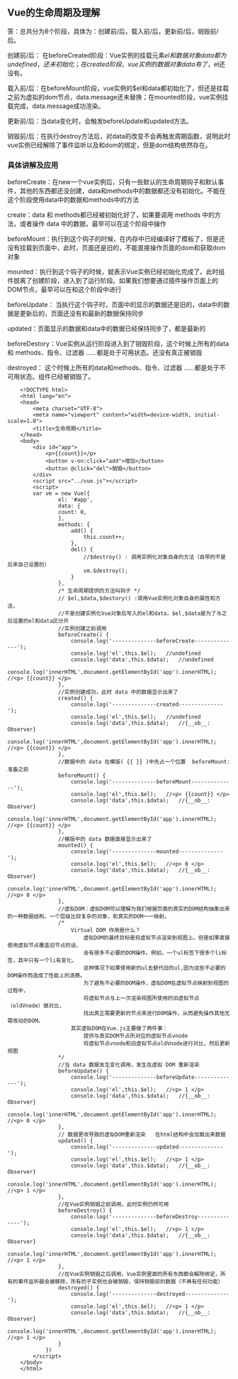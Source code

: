 ## Vue的生命周期及理解
答：总共分为8个阶段，具体为：创建前/后，载入前/后，更新前/后，销毁前/后。  

创建前/后： 在beforeCreated阶段：Vue实例的挂载元素$el和数据对象data都为undefined，还未初始化；在created阶段，vue实例的数据对象data有了，$el还没有。  

载入前/后：在beforeMount阶段，vue实例的$el和data都初始化了，但还是挂载之前为虚拟的dom节点，data.message还未替换；在mounted阶段，vue实例挂载完成，data.message成功渲染。   

更新前/后：当data变化时，会触发beforeUpdate和updated方法。  

销毁前/后：在执行destroy方法后，对data的改变不会再触发周期函数，说明此时vue实例已经解除了事件监听以及和dom的绑定，但是dom结构依然存在。  

### 具体讲解及应用
beforeCreate：在new一个vue实例后，只有一些默认的生命周期钩子和默认事件，其他的东西都还没创建，data和methods中的数据都还没有初始化。不能在这个阶段使用data中的数据和methods中的方法  

create：data 和 methods都已经被初始化好了，如果要调用 methods 中的方法，或者操作 data 中的数据，最早可以在这个阶段中操作  

beforeMount：执行到这个钩子的时候，在内存中已经编译好了模板了，但是还没有挂载到页面中，此时，页面还是旧的，不能直接操作页面的dom和获取dom对象  

mounted：执行到这个钩子的时候，就表示Vue实例已经初始化完成了。此时组件脱离了创建阶段，进入到了运行阶段。如果我们想要通过插件操作页面上的DOM节点，最早可以在和这个阶段中进行  

beforeUpdate： 当执行这个钩子时，页面中的显示的数据还是旧的，data中的数据是更新后的，页面还没有和最新的数据保持同步  

updated：页面显示的数据和data中的数据已经保持同步了，都是最新的  

beforeDestory：Vue实例从运行阶段进入到了销毁阶段，这个时候上所有的data和 methods、指令、过滤器 ……都是处于可用状态。还没有真正被销毁  

destroyed： 这个时候上所有的data和methods、指令、过滤器 ……都是处于不可用状态。组件已经被销毁了。  

```
    <!DOCTYPE html>
    <html lang="en">
    <head>
        <meta charset="UTF-8">
        <meta name="viewport" content="width=device-width, initial-scale=1.0">
        <title>生命周期</title>
    </head>
    <body>
        <div id="app">
            <p>{{count}}</p>
            <button v-on:click="add">增加</button>
            <button @click="del">销毁</button>
        </div>
        <script src="../vue.js"></script>
        <script>
        var vm = new Vue({
                el: '#app',
                data: {
                count: 0,
                },
                methods: {
                    add() {
                        this.count++;
                    },
                    del() {
                        //$destroy() : 调用实例化对象自身的方法（自带的不是后来自己设置的）
                        vm.$destroy();
                    }
                },
                /* 生命周期提供的方法叫钩子 */ 
                // $el,$data,$destory() :调用Vue实例化对象自身的属性和方法，
                //不是创建实例化Vue对象后写入的el和data，$el,$data是为了与之后设置的el和data区分开
                //实例创建之前调用
                beforeCreate() {
                    console.log('--------------beforeCreate--------------');
                    console.log('el',this.$el);   //undefined
                    console.log('data',this.$data);   //undefined
                    console.log('innerHTML',document.getElementById('app').innerHTML); //<p> {{count}} </p>
                },
                //实例创建成功，此时 data 中的数据显示出来了
                created() {
                    console.log('--------------created--------------');
                    console.log('el',this.$el);   //undefined
                    console.log('data',this.$data);   //{__ob__: Observer}
                    console.log('innerHTML',document.getElementById('app').innerHTML); //<p> {{count}} </p>
                },
                //数据中的 data 在模版( {{ }} )中先占一个位置  beforeMount:准备之前
                beforeMount() {
                    console.log('--------------beforeMount--------------');
                    console.log('el',this.$el);   //<p> {{count}} </p>
                    console.log('data',this.$data);   //{__ob__: Observer}
                    console.log('innerHTML',document.getElementById('app').innerHTML);  //<p> {{count}} </p>
                },
                //模版中的 data 数据直接显示出来了
                mounted() {
                    console.log('--------------mounted--------------');
                    console.log('el',this.$el);   //<p> 0 </p>
                    console.log('data',this.$data);   //{__ob__: Observer}
                    console.log('innerHTML',document.getElementById('app').innerHTML);  //<p> 0 </p>
                },
                //虚拟DOM：虚拟DOM可以理解为我们根据页面的真实的DOM结构抽象出来的一种数据结构，一个层级比较复杂的对象，和真实的DOM一一映射。
                /*
                    Virtual DOM 作用是什么？
                        虚拟DOM的最终目标是将虚拟节点渲染到视图上。但是如果直接使用虚拟节点覆盖旧节点的话，
                        会有很多不必要的DOM操作。例如，一个ul标签下很多个li标签，其中只有一个li有变化，
                        这种情况下如果使用新的ul去替代旧的ul,因为这些不必要的DOM操作而造成了性能上的浪费。
                        为了避免不必要的DOM操作，虚拟DOM在虚拟节点映射到视图的过程中，
                        将虚拟节点与上一次渲染视图所使用的旧虚拟节点（oldVnode）做对比，
                        找出真正需要更新的节点来进行DOM操作，从而避免操作其他无需改动的DOM。
                    其实虚拟DOM在Vue.js主要做了两件事：
                        提供与真实DOM节点所对应的虚拟节点vnode
                        将虚拟节点vnode和旧虚拟节点oldVnode进行对比，然后更新视图
                */ 
                //当 data 数据发生变化调用，发生在虚拟 DOM 重新渲染
                beforeUpdate() {
                    console.log('--------------beforeUpdate--------------');
                    console.log('el',this.$el);   //<p> 1 </p>
                    console.log('data',this.$data);   //{__ob__: Observer}
                    console.log('innerHTML',document.getElementById('app').innerHTML);  //<p> 0 </p>
                },
                // 数据更改导致的虚拟DOM重新渲染   在html结构中会加载出来数据
                updated() {
                    console.log('--------------updated--------------');
                    console.log('el',this.$el);   //<p> 1 </p>
                    console.log('data',this.$data);   //{__ob__: Observer}
                    console.log('innerHTML',document.getElementById('app').innerHTML);  //<p> 1 </p>
                },
                //在Vue实例销毁之前调用，此时实例仍然可用
                beforeDestroy() {
                    console.log('--------------beforeDestroy--------------');
                    console.log('el',this.$el);   //<p> 1 </p>
                    console.log('data',this.$data);   //{__ob__: Observer}
                    console.log('innerHTML',document.getElementById('app').innerHTML);  //<p> 1 </p>
                },
                //在Vue实例销毁之后调用，Vue实例里面的所有东西都会解除绑定，所有的事件监听器会被移除，所有的子实例也会被销毁，保持销毁前的数据（不再有任何功能）
                destroyed() {
                    console.log('--------------destroyed--------------');
                    console.log('el',this.$el);   //<p> 1 </p>
                    console.log('data',this.$data);   //{__ob__: Observer}
                    console.log('innerHTML',document.getElementById('app').innerHTML);  //<p> 1 </p>
                }
            })
        </script>
    </body>
    </html>
```



